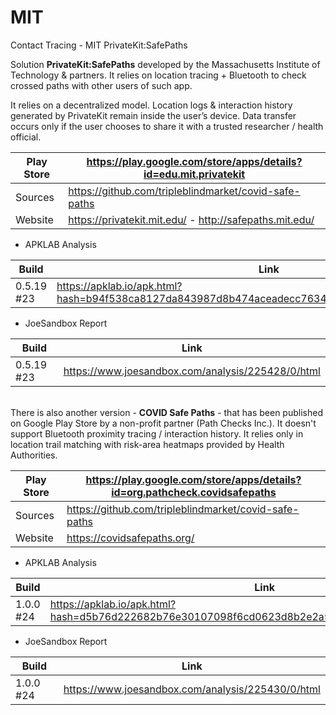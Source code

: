 # MIT
Contact Tracing - MIT PrivateKit:SafePaths

Solution **PrivateKit:SafePaths** developed by the Massachusetts Institute of Technology & partners. It relies on location tracing + Bluetooth to check crossed paths with other users of such app. 

It relies on a decentralized model. Location logs & interaction history generated by PrivateKit remain inside the user’s device. Data transfer occurs only if the user chooses to share it with a trusted researcher / health official.

Play Store | https://play.google.com/store/apps/details?id=edu.mit.privatekit
-----------|-----------------------------------------------------------------
Sources | https://github.com/tripleblindmarket/covid-safe-paths
Website | https://privatekit.mit.edu/ - http://safepaths.mit.edu/

- APKLAB Analysis

Build | Link
------|-----
0.5.19 #23 | https://apklab.io/apk.html?hash=b94f538ca8127da843987d8b474aceadecc7634706643bdd058b6b6ee87afc00

- JoeSandbox Report

Build | Link
------|-----
0.5.19 #23 | https://www.joesandbox.com/analysis/225428/0/html

\
There is also another version - **COVID Safe Paths** - that has been published on Google Play Store by a non-profit partner (Path Checks Inc.). It doesn't support Bluetooth proximity tracing / interaction history. It relies only in location trail matching with risk-area heatmaps provided by Health Authorities.

Play Store | https://play.google.com/store/apps/details?id=org.pathcheck.covidsafepaths
-----------|---------------------------------------------------------------------------
Sources | https://github.com/tripleblindmarket/covid-safe-paths
Website | https://covidsafepaths.org/

- APKLAB Analysis

Build | Link
------|-----
1.0.0 #24 | https://apklab.io/apk.html?hash=d5b76d222682b76e30107098f6cd0623d8b2e2a59858849dc89fdf1315946119

- JoeSandbox Report

Build | Link
------|-----
1.0.0 #24 | https://www.joesandbox.com/analysis/225430/0/html